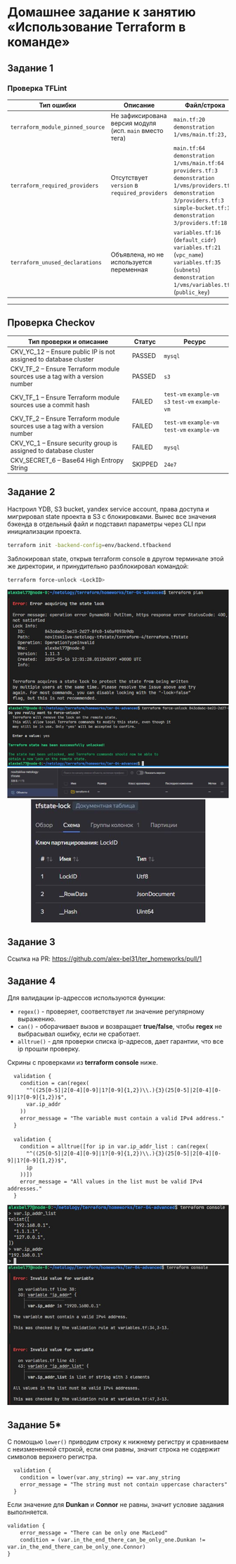 # Домашнее задание к занятию «Использование Terraform в команде»

## Задание 1

### Проверка TFLint

| Тип ошибки               | Описание                                                 | Файл/строка                                                                                                                                                                                                 |
| -------------------------------- | -------------------------------------------------------- | ------------------------------------------------------------------------------------------------------------------------------------------------------------------------------------------------------------- |
| `terraform_module_pinned_source` | Не зафиксирована версия модуля (исп. `main` вместо тега) | `main.tf:20`<br>`demonstration 1/vms/main.tf:23, 46`                                                                                                                                                          |
| `terraform_required_providers`   | Отсутствует `version` в `required_providers`             | `main.tf:64`<br>`demonstration 1/vms/main.tf:64`<br>`providers.tf:3`<br>`demonstration 1/vms/providers.tf:3`<br>`demonstration 3/providers.tf:3`<br>`simple-bucket.tf:1`<br>`demonstration 3/providers.tf:18` |
| `terraform_unused_declarations`  | Объявлена, но не используется переменная                 | `variables.tf:16` (`default_cidr`)<br>`variables.tf:21` (`vpc_name`)<br>`variables.tf:35` (`subnets`)<br>`demonstration 1/vms/variables.tf:3` (`public_key`)                                                  |

---
## Проверка Checkov

| Тип проверки и описание                           | Статус  | Ресурс                                              |
|---------------------------------------------------|---------|--------------------------------------------------------------------------------------|
| CKV_YC_12 – Ensure public IP is not assigned to database cluster | PASSED  | `mysql`                                  |
| CKV_TF_2 – Ensure Terraform module sources use a tag with a version number | PASSED  | `s3`                                                   |
| CKV_TF_1 – Ensure Terraform module sources use a commit hash   | FAILED  | `test-vm` `example-vm` `s3` `test-vm` `example-vm`  |
| CKV_TF_2 – Ensure Terraform module sources use a tag with a version number | FAILED  | `test-vm` `example-vm` `test-vm` `example-vm`|
| CKV_YC_1 – Ensure security group is assigned to database cluster | FAILED  | `mysql`                                 |
| CKV_SECRET_6 – Base64 High Entropy String         | SKIPPED | `24e7`                                                       |

## Задание 2        

Настроил YDB, S3 bucket, yandex service account, права доступа и мигрировал state проекта в S3 с блокировками.
Вынес все значения бэкенда в отдельный файл и подставил параметры через CLI при инициализации проекта.

```bash
terraform init -backend-config=env/backend.tfbackend
```

Заблокировал state, открыв terraform console в другом терминале этой же директории, и принудительно разблокировал командой:

```bash
terraform force-unlock <LockID>
```
<center>
  <img src="img/ter-lock-t2.JPG">
</center>

<center>
  <img src="img/ter-unlock-t2.JPG">
</center>

<center>
  <img src="img/s3-t2.JPG">
</center>

<center>
  <img src="img/ydb-t2.JPG">
</center>

## Задание 3  

Ссылка на PR: https://github.com/alex-bel31/ter_homeworks/pull/1

## Задание 4

Для валидации ip-адрессов используются функции:
- `regex()` - проверяет, соответствует ли значение регулярному выражению. 
- `can()` - оборачивает вызов и возвращает **true/false**, чтобы **regex** не выбрасывал ошибку, если не сработает.
- `alltrue()` - для проверки списка ip-адресов, дает гарантии, что все ip прошли проверку.

Скрины c проверками из **terraform console** ниже.


```hcl
  validation {
    condition = can(regex(
      "^((25[0-5]|2[0-4][0-9]|1?[0-9]{1,2})\\.){3}(25[0-5]|2[0-4][0-9]|1?[0-9]{1,2})$",
      var.ip_addr
    ))
    error_message = "The variable must contain a valid IPv4 address."
  }

  validation {
    condition = alltrue([for ip in var.ip_addr_list : can(regex(
      "^((25[0-5]|2[0-4][0-9]|1?[0-9]{1,2})\\.){3}(25[0-5]|2[0-4][0-9]|1?[0-9]{1,2})$",
      ip
    ))])
    error_message = "All values in the list must be valid IPv4 addresses."
  }
```

<center>
  <img src="img/ter-validation-t4.JPG">
</center>

<center>
  <img src="img/ter-validation-failed-t4.JPG">
</center>

## Задание 5*

С помощью `lower()` приводим строку к нижнему регистру и сравниваем с неизмененной строкой, если они равны, значит строка не содержит символов верхнего регистра.


```hcl
  validation {
    condition = lower(var.any_string) == var.any_string
    error_message = "The string must not contain uppercase characters"
  }
```

Если значение для **Dunkan** и **Connor** не равны, значит условие задания выполняется.

```hcl
validation {
    error_message = "There can be only one MacLeod"
    condition = (var.in_the_end_there_can_be_only_one.Dunkan != var.in_the_end_there_can_be_only_one.Connor)
}
```
